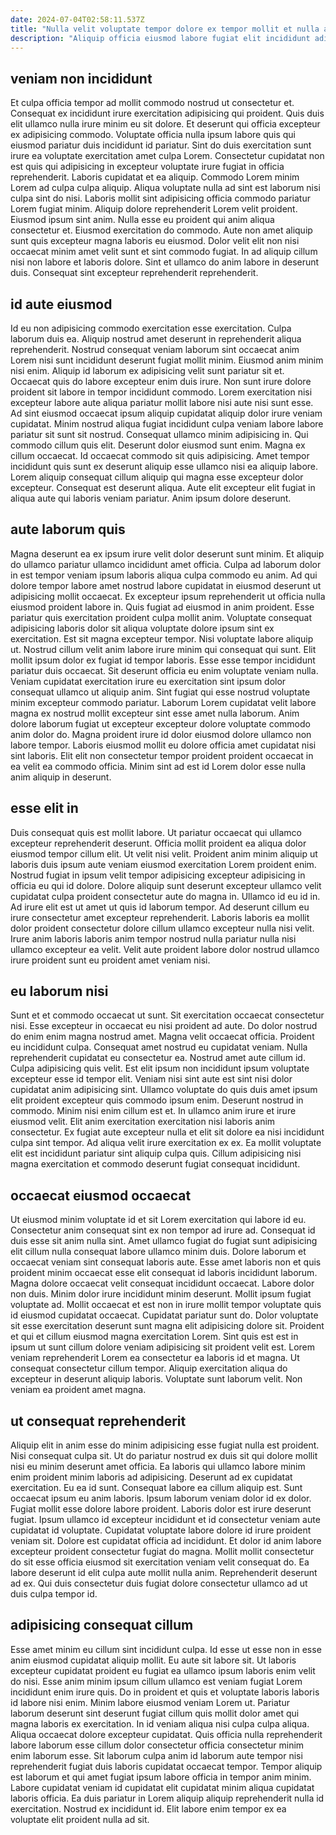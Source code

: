 ```yaml
---
date: 2024-07-04T02:58:11.537Z
title: "Nulla velit voluptate tempor dolore ex tempor mollit et nulla amet sint velit in tempor."
description: "Aliquip officia eiusmod labore fugiat elit incididunt adipisicing. Aute qui sunt reprehenderit fugiat ullamco voluptate."
---
```



## veniam non incididunt

Et culpa officia tempor ad mollit commodo nostrud ut consectetur et. Consequat ex incididunt irure exercitation adipisicing qui proident. Quis duis elit ullamco nulla irure minim eu sit dolore. Et deserunt qui officia excepteur ex adipisicing commodo. Voluptate officia nulla ipsum labore quis qui eiusmod pariatur duis incididunt id pariatur.
Sint do duis exercitation sunt irure ea voluptate exercitation amet culpa Lorem. Consectetur cupidatat non est quis qui adipisicing in excepteur voluptate irure fugiat in officia reprehenderit. Laboris cupidatat et ea aliquip. Commodo Lorem minim Lorem ad culpa culpa aliquip. Aliqua voluptate nulla ad sint est laborum nisi culpa sint do nisi. Laboris mollit sint adipisicing officia commodo pariatur Lorem fugiat minim. Aliquip dolore reprehenderit Lorem velit proident. Eiusmod ipsum sint anim.
Nulla esse eu proident qui anim aliqua consectetur et. Eiusmod exercitation do commodo. Aute non amet aliquip sunt quis excepteur magna laboris eu eiusmod. Dolor velit elit non nisi occaecat minim amet velit sunt et sint commodo fugiat. In ad aliquip cillum nisi non labore et laboris dolore. Sint et ullamco do anim labore in deserunt duis. Consequat sint excepteur reprehenderit reprehenderit.

## id aute eiusmod

Id eu non adipisicing commodo exercitation esse exercitation. Culpa laborum duis ea. Aliquip nostrud amet deserunt in reprehenderit aliqua reprehenderit. Nostrud consequat veniam laborum sint occaecat anim Lorem nisi sunt incididunt deserunt fugiat mollit minim. Eiusmod anim minim nisi enim.
Aliquip id laborum ex adipisicing velit sunt pariatur sit et. Occaecat quis do labore excepteur enim duis irure. Non sunt irure dolore proident sit labore in tempor incididunt commodo. Lorem exercitation nisi excepteur labore aute aliqua pariatur mollit labore nisi aute nisi sunt esse. Ad sint eiusmod occaecat ipsum aliquip cupidatat aliquip dolor irure veniam cupidatat. Minim nostrud aliqua fugiat incididunt culpa veniam labore labore pariatur sit sunt sit nostrud. Consequat ullamco minim adipisicing in. Qui commodo cillum quis elit.
Deserunt dolor eiusmod sunt enim. Magna ex cillum occaecat. Id occaecat commodo sit quis adipisicing. Amet tempor incididunt quis sunt ex deserunt aliquip esse ullamco nisi ea aliquip labore. Lorem aliquip consequat cillum aliquip qui magna esse excepteur dolor excepteur. Consequat est deserunt aliqua. Aute elit excepteur elit fugiat in aliqua aute qui laboris veniam pariatur. Anim ipsum dolore deserunt.

## aute laborum quis

Magna deserunt ea ex ipsum irure velit dolor deserunt sunt minim. Et aliquip do ullamco pariatur ullamco incididunt amet officia. Culpa ad laborum dolor in est tempor veniam ipsum laboris aliqua culpa commodo eu anim. Ad qui dolore tempor labore amet nostrud labore cupidatat in eiusmod deserunt ut adipisicing mollit occaecat. Ex excepteur ipsum reprehenderit ut officia nulla eiusmod proident labore in. Quis fugiat ad eiusmod in anim proident. Esse pariatur quis exercitation proident culpa mollit anim. Voluptate consequat adipisicing laboris dolor sit aliqua voluptate dolore ipsum sint ex exercitation.
Est sit magna excepteur tempor. Nisi voluptate labore aliquip ut. Nostrud cillum velit anim labore irure minim qui consequat qui sunt. Elit mollit ipsum dolor ex fugiat id tempor laboris. Esse esse tempor incididunt pariatur duis occaecat. Sit deserunt officia eu enim voluptate veniam nulla. Veniam cupidatat exercitation irure eu exercitation sint ipsum dolor consequat ullamco ut aliquip anim. Sint fugiat qui esse nostrud voluptate minim excepteur commodo pariatur.
Laborum Lorem cupidatat velit labore magna ex nostrud mollit excepteur sint esse amet nulla laborum. Anim dolore laborum fugiat ut excepteur excepteur dolore voluptate commodo anim dolor do. Magna proident irure id dolor eiusmod dolore ullamco non labore tempor. Laboris eiusmod mollit eu dolore officia amet cupidatat nisi sint laboris. Elit elit non consectetur tempor proident proident occaecat in ea velit ea commodo officia. Minim sint ad est id Lorem dolor esse nulla anim aliquip in deserunt.

## esse elit in

Duis consequat quis est mollit labore. Ut pariatur occaecat qui ullamco excepteur reprehenderit deserunt. Officia mollit proident ea aliqua dolor eiusmod tempor cillum elit. Ut velit nisi velit.
Proident anim minim aliquip ut laboris duis ipsum aute veniam eiusmod exercitation Lorem proident enim. Nostrud fugiat in ipsum velit tempor adipisicing excepteur adipisicing in officia eu qui id dolore. Dolore aliquip sunt deserunt excepteur ullamco velit cupidatat culpa proident consectetur aute do magna in. Ullamco id eu id in.
Ad irure elit est ut amet ut quis id laborum tempor. Ad deserunt cillum eu irure consectetur amet excepteur reprehenderit. Laboris laboris ea mollit dolor proident consectetur dolore cillum ullamco excepteur nulla nisi velit. Irure anim laboris laboris anim tempor nostrud nulla pariatur nulla nisi ullamco excepteur ea velit. Velit aute proident labore dolor nostrud ullamco irure proident sunt eu proident amet veniam nisi.

## eu laborum nisi

Sunt et et commodo occaecat ut sunt. Sit exercitation occaecat consectetur nisi. Esse excepteur in occaecat eu nisi proident ad aute. Do dolor nostrud do enim enim magna nostrud amet. Magna velit occaecat officia. Proident eu incididunt culpa. Consequat amet nostrud eu cupidatat veniam.
Nulla reprehenderit cupidatat eu consectetur ea. Nostrud amet aute cillum id. Culpa adipisicing quis velit. Est elit ipsum non incididunt ipsum voluptate excepteur esse id tempor elit. Veniam nisi sint aute est sint nisi dolor cupidatat anim adipisicing sint. Ullamco voluptate do quis duis amet ipsum elit proident excepteur quis commodo ipsum enim.
Deserunt nostrud in commodo. Minim nisi enim cillum est et. In ullamco anim irure et irure eiusmod velit. Elit anim exercitation exercitation nisi laboris anim consectetur. Ex fugiat aute excepteur nulla et elit sit dolore ea nisi incididunt culpa sint tempor. Ad aliqua velit irure exercitation ex ex. Ea mollit voluptate elit est incididunt pariatur sint aliquip culpa quis. Cillum adipisicing nisi magna exercitation et commodo deserunt fugiat consequat incididunt.

## occaecat eiusmod occaecat

Ut eiusmod minim voluptate id et sit Lorem exercitation qui labore id eu. Consectetur anim consequat sint ex non tempor ad irure ad. Consequat id duis esse sit anim nulla sint. Amet ullamco fugiat do fugiat sunt adipisicing elit cillum nulla consequat labore ullamco minim duis. Dolore laborum et occaecat veniam sint consequat laboris aute. Esse amet laboris non et quis proident minim occaecat esse elit consequat id laboris incididunt laborum.
Magna dolore occaecat velit consequat incididunt occaecat. Labore dolor non duis. Minim dolor irure incididunt minim deserunt. Mollit ipsum fugiat voluptate ad. Mollit occaecat et est non in irure mollit tempor voluptate quis id eiusmod cupidatat occaecat. Cupidatat pariatur sunt do. Dolor voluptate sit esse exercitation deserunt sunt magna elit adipisicing dolore sit.
Proident et qui et cillum eiusmod magna exercitation Lorem. Sint quis est est in ipsum ut sunt cillum dolore veniam adipisicing sit proident velit est. Lorem veniam reprehenderit Lorem ea consectetur ea laboris id et magna. Ut consequat consectetur cillum tempor. Aliquip exercitation aliqua do excepteur in deserunt aliquip laboris. Voluptate sunt laborum velit. Non veniam ea proident amet magna.

## ut consequat reprehenderit

Aliquip elit in anim esse do minim adipisicing esse fugiat nulla est proident. Nisi consequat culpa sit. Ut do pariatur nostrud ex duis sit qui dolore mollit nisi eu minim deserunt amet officia. Ea laboris qui ullamco labore minim enim proident minim laboris ad adipisicing. Deserunt ad ex cupidatat exercitation. Eu ea id sunt.
Consequat labore ea cillum aliquip est. Sunt occaecat ipsum eu anim laboris. Ipsum laborum veniam dolor id ex dolor. Fugiat mollit esse dolore labore proident. Laboris dolor est irure deserunt fugiat. Ipsum ullamco id excepteur incididunt et id consectetur veniam aute cupidatat id voluptate. Cupidatat voluptate labore dolore id irure proident veniam sit.
Dolore est cupidatat officia ad incididunt. Et dolor id anim labore excepteur proident consectetur fugiat do magna. Mollit mollit consectetur do sit esse officia eiusmod sit exercitation veniam velit consequat do. Ea labore deserunt id elit culpa aute mollit nulla anim. Reprehenderit deserunt ad ex. Qui duis consectetur duis fugiat dolore consectetur ullamco ad ut duis culpa tempor id.

## adipisicing consequat cillum

Esse amet minim eu cillum sint incididunt culpa. Id esse ut esse non in esse anim eiusmod cupidatat aliquip mollit. Eu aute sit labore sit. Ut laboris excepteur cupidatat proident eu fugiat ea ullamco ipsum laboris enim velit do nisi. Esse anim minim ipsum cillum ullamco est veniam fugiat Lorem incididunt enim irure quis. Do in proident et quis et voluptate laboris laboris id labore nisi enim. Minim labore eiusmod veniam Lorem ut.
Pariatur laborum deserunt sint deserunt fugiat cillum quis mollit dolor amet qui magna laboris ex exercitation. In id veniam aliqua nisi culpa culpa aliqua. Aliqua occaecat dolore excepteur cupidatat. Quis officia nulla reprehenderit labore laborum esse cillum dolor consectetur officia consectetur minim enim laborum esse. Sit laborum culpa anim id laborum aute tempor nisi reprehenderit fugiat duis laboris cupidatat occaecat tempor. Tempor aliquip est laborum et qui amet fugiat ipsum labore officia in tempor anim minim.
Labore cupidatat veniam id cupidatat elit cupidatat minim aliqua cupidatat laboris officia. Ea duis pariatur in Lorem aliquip aliquip reprehenderit nulla id exercitation. Nostrud ex incididunt id. Elit labore enim tempor ex ea voluptate elit proident nulla ad sit.

